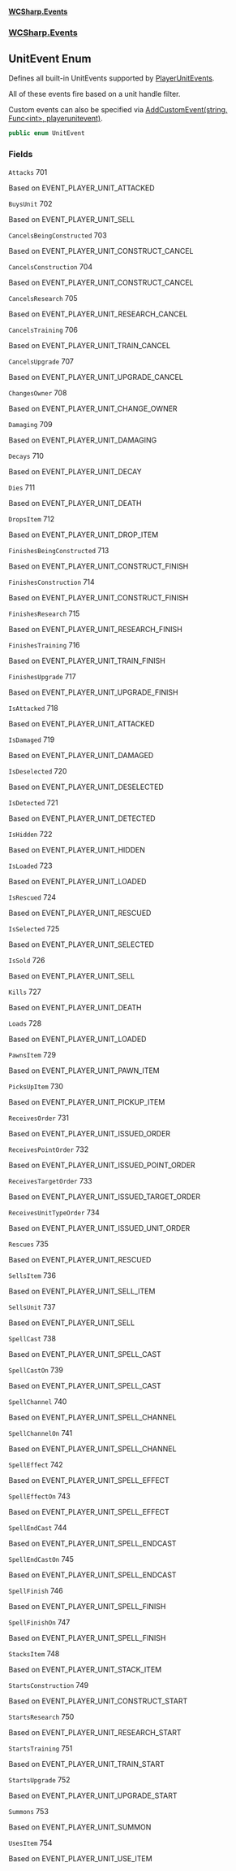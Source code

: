 #### [WCSharp.Events](README.md 'README')
### [WCSharp.Events](WCSharp.Events.md 'WCSharp.Events')

## UnitEvent Enum

Defines all built-in UnitEvents supported by [PlayerUnitEvents](WCSharp.Events.PlayerUnitEvents.md 'WCSharp.Events.PlayerUnitEvents').  
  
All of these events fire based on a unit handle filter.  
  
Custom events can also be specified via [AddCustomEvent(string, Func&lt;int&gt;, playerunitevent)](WCSharp.Events.PlayerUnitEvents.AddCustomEvent(string,System.Func_int_,WCSharp.Api.playerunitevent).md 'WCSharp.Events.PlayerUnitEvents.AddCustomEvent(string, System.Func<int>, WCSharp.Api.playerunitevent)').

```csharp
public enum UnitEvent
```
### Fields

<a name='WCSharp.Events.UnitEvent.Attacks'></a>

`Attacks` 701

Based on EVENT_PLAYER_UNIT_ATTACKED

<a name='WCSharp.Events.UnitEvent.BuysUnit'></a>

`BuysUnit` 702

Based on EVENT_PLAYER_UNIT_SELL

<a name='WCSharp.Events.UnitEvent.CancelsBeingConstructed'></a>

`CancelsBeingConstructed` 703

Based on EVENT_PLAYER_UNIT_CONSTRUCT_CANCEL

<a name='WCSharp.Events.UnitEvent.CancelsConstruction'></a>

`CancelsConstruction` 704

Based on EVENT_PLAYER_UNIT_CONSTRUCT_CANCEL

<a name='WCSharp.Events.UnitEvent.CancelsResearch'></a>

`CancelsResearch` 705

Based on EVENT_PLAYER_UNIT_RESEARCH_CANCEL

<a name='WCSharp.Events.UnitEvent.CancelsTraining'></a>

`CancelsTraining` 706

Based on EVENT_PLAYER_UNIT_TRAIN_CANCEL

<a name='WCSharp.Events.UnitEvent.CancelsUpgrade'></a>

`CancelsUpgrade` 707

Based on EVENT_PLAYER_UNIT_UPGRADE_CANCEL

<a name='WCSharp.Events.UnitEvent.ChangesOwner'></a>

`ChangesOwner` 708

Based on EVENT_PLAYER_UNIT_CHANGE_OWNER

<a name='WCSharp.Events.UnitEvent.Damaging'></a>

`Damaging` 709

Based on EVENT_PLAYER_UNIT_DAMAGING

<a name='WCSharp.Events.UnitEvent.Decays'></a>

`Decays` 710

Based on EVENT_PLAYER_UNIT_DECAY

<a name='WCSharp.Events.UnitEvent.Dies'></a>

`Dies` 711

Based on EVENT_PLAYER_UNIT_DEATH

<a name='WCSharp.Events.UnitEvent.DropsItem'></a>

`DropsItem` 712

Based on EVENT_PLAYER_UNIT_DROP_ITEM

<a name='WCSharp.Events.UnitEvent.FinishesBeingConstructed'></a>

`FinishesBeingConstructed` 713

Based on EVENT_PLAYER_UNIT_CONSTRUCT_FINISH

<a name='WCSharp.Events.UnitEvent.FinishesConstruction'></a>

`FinishesConstruction` 714

Based on EVENT_PLAYER_UNIT_CONSTRUCT_FINISH

<a name='WCSharp.Events.UnitEvent.FinishesResearch'></a>

`FinishesResearch` 715

Based on EVENT_PLAYER_UNIT_RESEARCH_FINISH

<a name='WCSharp.Events.UnitEvent.FinishesTraining'></a>

`FinishesTraining` 716

Based on EVENT_PLAYER_UNIT_TRAIN_FINISH

<a name='WCSharp.Events.UnitEvent.FinishesUpgrade'></a>

`FinishesUpgrade` 717

Based on EVENT_PLAYER_UNIT_UPGRADE_FINISH

<a name='WCSharp.Events.UnitEvent.IsAttacked'></a>

`IsAttacked` 718

Based on EVENT_PLAYER_UNIT_ATTACKED

<a name='WCSharp.Events.UnitEvent.IsDamaged'></a>

`IsDamaged` 719

Based on EVENT_PLAYER_UNIT_DAMAGED

<a name='WCSharp.Events.UnitEvent.IsDeselected'></a>

`IsDeselected` 720

Based on EVENT_PLAYER_UNIT_DESELECTED

<a name='WCSharp.Events.UnitEvent.IsDetected'></a>

`IsDetected` 721

Based on EVENT_PLAYER_UNIT_DETECTED

<a name='WCSharp.Events.UnitEvent.IsHidden'></a>

`IsHidden` 722

Based on EVENT_PLAYER_UNIT_HIDDEN

<a name='WCSharp.Events.UnitEvent.IsLoaded'></a>

`IsLoaded` 723

Based on EVENT_PLAYER_UNIT_LOADED

<a name='WCSharp.Events.UnitEvent.IsRescued'></a>

`IsRescued` 724

Based on EVENT_PLAYER_UNIT_RESCUED

<a name='WCSharp.Events.UnitEvent.IsSelected'></a>

`IsSelected` 725

Based on EVENT_PLAYER_UNIT_SELECTED

<a name='WCSharp.Events.UnitEvent.IsSold'></a>

`IsSold` 726

Based on EVENT_PLAYER_UNIT_SELL

<a name='WCSharp.Events.UnitEvent.Kills'></a>

`Kills` 727

Based on EVENT_PLAYER_UNIT_DEATH

<a name='WCSharp.Events.UnitEvent.Loads'></a>

`Loads` 728

Based on EVENT_PLAYER_UNIT_LOADED

<a name='WCSharp.Events.UnitEvent.PawnsItem'></a>

`PawnsItem` 729

Based on EVENT_PLAYER_UNIT_PAWN_ITEM

<a name='WCSharp.Events.UnitEvent.PicksUpItem'></a>

`PicksUpItem` 730

Based on EVENT_PLAYER_UNIT_PICKUP_ITEM

<a name='WCSharp.Events.UnitEvent.ReceivesOrder'></a>

`ReceivesOrder` 731

Based on EVENT_PLAYER_UNIT_ISSUED_ORDER

<a name='WCSharp.Events.UnitEvent.ReceivesPointOrder'></a>

`ReceivesPointOrder` 732

Based on EVENT_PLAYER_UNIT_ISSUED_POINT_ORDER

<a name='WCSharp.Events.UnitEvent.ReceivesTargetOrder'></a>

`ReceivesTargetOrder` 733

Based on EVENT_PLAYER_UNIT_ISSUED_TARGET_ORDER

<a name='WCSharp.Events.UnitEvent.ReceivesUnitTypeOrder'></a>

`ReceivesUnitTypeOrder` 734

Based on EVENT_PLAYER_UNIT_ISSUED_UNIT_ORDER

<a name='WCSharp.Events.UnitEvent.Rescues'></a>

`Rescues` 735

Based on EVENT_PLAYER_UNIT_RESCUED

<a name='WCSharp.Events.UnitEvent.SellsItem'></a>

`SellsItem` 736

Based on EVENT_PLAYER_UNIT_SELL_ITEM

<a name='WCSharp.Events.UnitEvent.SellsUnit'></a>

`SellsUnit` 737

Based on EVENT_PLAYER_UNIT_SELL

<a name='WCSharp.Events.UnitEvent.SpellCast'></a>

`SpellCast` 738

Based on EVENT_PLAYER_UNIT_SPELL_CAST

<a name='WCSharp.Events.UnitEvent.SpellCastOn'></a>

`SpellCastOn` 739

Based on EVENT_PLAYER_UNIT_SPELL_CAST

<a name='WCSharp.Events.UnitEvent.SpellChannel'></a>

`SpellChannel` 740

Based on EVENT_PLAYER_UNIT_SPELL_CHANNEL

<a name='WCSharp.Events.UnitEvent.SpellChannelOn'></a>

`SpellChannelOn` 741

Based on EVENT_PLAYER_UNIT_SPELL_CHANNEL

<a name='WCSharp.Events.UnitEvent.SpellEffect'></a>

`SpellEffect` 742

Based on EVENT_PLAYER_UNIT_SPELL_EFFECT

<a name='WCSharp.Events.UnitEvent.SpellEffectOn'></a>

`SpellEffectOn` 743

Based on EVENT_PLAYER_UNIT_SPELL_EFFECT

<a name='WCSharp.Events.UnitEvent.SpellEndCast'></a>

`SpellEndCast` 744

Based on EVENT_PLAYER_UNIT_SPELL_ENDCAST

<a name='WCSharp.Events.UnitEvent.SpellEndCastOn'></a>

`SpellEndCastOn` 745

Based on EVENT_PLAYER_UNIT_SPELL_ENDCAST

<a name='WCSharp.Events.UnitEvent.SpellFinish'></a>

`SpellFinish` 746

Based on EVENT_PLAYER_UNIT_SPELL_FINISH

<a name='WCSharp.Events.UnitEvent.SpellFinishOn'></a>

`SpellFinishOn` 747

Based on EVENT_PLAYER_UNIT_SPELL_FINISH

<a name='WCSharp.Events.UnitEvent.StacksItem'></a>

`StacksItem` 748

Based on EVENT_PLAYER_UNIT_STACK_ITEM

<a name='WCSharp.Events.UnitEvent.StartsConstruction'></a>

`StartsConstruction` 749

Based on EVENT_PLAYER_UNIT_CONSTRUCT_START

<a name='WCSharp.Events.UnitEvent.StartsResearch'></a>

`StartsResearch` 750

Based on EVENT_PLAYER_UNIT_RESEARCH_START

<a name='WCSharp.Events.UnitEvent.StartsTraining'></a>

`StartsTraining` 751

Based on EVENT_PLAYER_UNIT_TRAIN_START

<a name='WCSharp.Events.UnitEvent.StartsUpgrade'></a>

`StartsUpgrade` 752

Based on EVENT_PLAYER_UNIT_UPGRADE_START

<a name='WCSharp.Events.UnitEvent.Summons'></a>

`Summons` 753

Based on EVENT_PLAYER_UNIT_SUMMON

<a name='WCSharp.Events.UnitEvent.UsesItem'></a>

`UsesItem` 754

Based on EVENT_PLAYER_UNIT_USE_ITEM